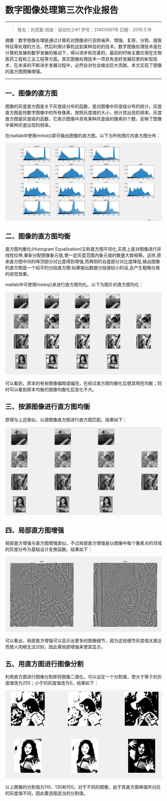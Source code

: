 ﻿# 数字图像处理第三次作业报告

------
> 姓名：刘克勤
> 班级：自动化少61
> 学号：2140506118
> 日期：2019.3.19

摘要：数字图像处理是通过计算机对图像进行去除噪声、增强、复原、分割、提取特征等处理的方法，然后利用计算机达到某种目的的技术。数字图像处理技术是在计算机发展和数学发展的推动下，得以进步和完善的，最初的时候主要应用在生物医药工程和工业工程等方面。其实图像处理技术一项具有良好发展前景的新型技术，在未来的不断进步发展过程中，必然会对社会做出巨大贡献。本文实现了图像的直方图图像增强。

------

## 一、图像的直方图

图像的灰度直方图是关于灰度级分布的函数，是对图像中灰度级分布的统计。灰度直方图是将数字图像中的所有像素，按照灰度值的大小，统计其出现的频率。灰度直方图是灰度级的函数，它表示图像中具有某种灰度级的像素的个数，反映了图像中某种灰度出现的频率。

在matlab中使用imhist()即可输出图像的直方图。以下为所有图片的直方图分布：

![直方图](https://raw.githubusercontent.com/liukeq/pic/master/3.1.PNG)

## 二、图像的直方图均衡

直方图均衡化(Histogram Equalization)又称直方图平坦化,实质上是对图像进行非线性拉伸,重新分配图像象元值,使一定灰度范围内象元值的数量大致相等。这样,原来直方图中间的峰顶部分对比度得到增强,而两侧的谷底部分对比度降低,输出图像的直方图是一个较平的分段直方图:如果输出数据分段值较小的话,会产生粗略分类的视觉效果。

matlab中可使用histeq()来进行直方图均化。以下为图片的直方图均化：

![直方图均衡化](https://raw.githubusercontent.com/liukeq/pic/master/3.2.PNG)

可以看到，原本的有些图像偏暗或偏亮，在经过直方图均衡化后使其明亮均衡；同时可以看到原本均衡的图像均衡化后变化不大。

## 三、按源图像进行直方图均衡

原理与上述类似，以源图像直方图进行直方图匹配，结果如下：

![直方图匹配](https://raw.githubusercontent.com/liukeq/pic/master/3.3.PNG)

## 四、局部直方图增强

局部直方增强与直方图增强类似，不过局部直方增强是以图像中每个像素点的邻域的灰度分布为基础设计变换函数。结果如下：

![局部直方图增强](https://raw.githubusercontent.com/liukeq/pic/master/3.4.PNG)

可以看出，局部直方增强可以显示出更多的图像细节，因为这些细节灰度值太接近而使人肉眼无法识别，因此需局部增强来使其显示。

## 五、用直方图进行图像分割

利用直方图进行图像分割即将图像二值化。可以设定一个分割值，使大于等于的灰度值改为255；小于的灰度值改为0。结果如下：

![直方图图像分割](https://raw.githubusercontent.com/liukeq/pic/master/3.5.PNG)

以上图像的分割值为110、130和150。对于不同的图像，由于其直方图峰值所对应的灰度值不同，因此要选取适当的分割值。








